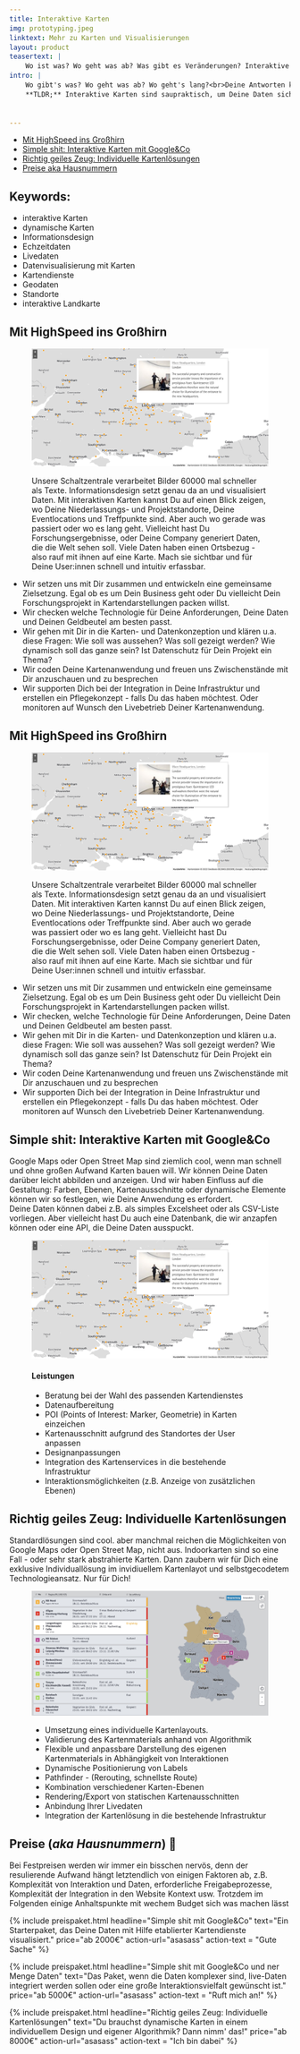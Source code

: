 ```yaml
---
title: Interaktive Karten
img: prototyping.jpeg
linktext: Mehr zu Karten und Visualisierungen
layout: product
teasertext: |
    Wo ist was? Wo geht was ab? Was gibt es Veränderungen? Interaktive Kartendarstellungen sind interessant und hilfreich und vorallem schnell und intuitiv erfassbar. Komplexe Daten und Sachverhalte werden über die Visualisierung greibar. Egal, ob Sie sich für eine flexible Darstellung von eigenem Kartenmaterial oder die Anreicherung von öffentlichen Karten mit Ihren unternehmens-spezifische Datenpunkte entscheiden: Wir helfen gerne Ihre Daten sicht- und erfahrbar zu machen.
intro: |
    Wo gibt's was? Wo geht was ab? Wo geht's lang?<br>Deine Antworten kannst Du in spaßbefreite Texte packen, in öde Listen oder nerdige Tabellen, gähn... oder Du schicktst Deine Daten als visuellen Candy mit HighSpeed in den Cortex Deiner User:innen.<br><br>
    **TLDR;** Interaktive Karten sind saupraktisch, um Deine Daten sichtbar zu machen. Wir helfen Dir dabei. CTA


---
```


<section id="topic-list">
    <ul class="toc">
        <li><a href="#mit-highspeed-ins-grosshirn">Mit HighSpeed ins Großhirn</a></li>
        <li><a href="#interaktive-karten">Simple shit: Interaktive Karten mit Google&Co</a></li>
        <li><a href="#individuelle-karten">Richtig geiles Zeug: Individuelle Kartenlösungen</a></li>
        <li><a href="#preise">Preise aka Hausnummern</a></li>
    </ul>
    <div class="keywordlist limited-box" data-box-width="m">
        <h2>Keywords:</h2>
        <ul>
            <li>interaktive Karten</li>
            <li>dynamische Karten</li>
            <li>Informationsdesign</li>
            <li>Echzeitdaten</li>
            <li>Livedaten </li>
            <li>Datenvisualisierung mit Karten</li>
            <li>Kartendienste</li>
            <li>Geodaten</li>
            <li>Standorte</li>
            <li>interaktive Landkarte</li>
        </ul>
    </div>
</section>
<section id="mit-highspeed-ins-grosshirn">
    <h2>Mit HighSpeed ins Großhirn</h2>
    <figure data-columns="2" class="smaltext">
        <img data-height="full" src="./images/erco-karten.jpg" alt="Interaktive und individuelle Karten">
        <figcaption>
            <div class="limited-box" data-box-width="m">
                <p>
                Unsere Schaltzentrale verarbeitet Bilder 60000 mal schneller als Texte. Informationsdesign setzt genau da an und visualisiert Daten. 
                Mit interaktiven Karten kannst Du auf einen Blick zeigen, wo Deine Niederlassungs- und Projektstandorte, Deine Eventlocations und Treffpunkte sind. Aber auch wo gerade was passiert oder wo es lang geht. Vielleicht hast Du Forschungsergebnisse, oder Deine Company generiert Daten, die die Welt sehen soll. Viele Daten haben einen Ortsbezug - also rauf mit ihnen auf eine Karte. Mach sie sichtbar und für Deine User:innen schnell und intuitiv erfassbar.
                </p>
            </div>
        </figcaption>
    </figure>
    <ul class="steps smalltext" data-box-width="l">
        <li>Wir setzen uns mit Dir zusammen und entwickeln eine gemeinsame Zielsetzung. Egal ob es um Dein Business geht oder Du vielleicht Dein Forschungsprojekt in Kartendarstellungen packen willst.</li>
        <li>Wir checken welche Technologie für Deine Anforderungen, Deine Daten und Deinen Geldbeutel am besten passt.</li>
        <li>Wir gehen mit Dir in die Karten- und Datenkonzeption und klären u.a. diese Fragen: Wie soll was aussehen? Was soll gezeigt werden? Wie dynamisch soll das ganze sein? Ist Datenschutz für Dein Projekt ein Thema?</li>
        <li>Wir coden Deine Kartenanwendung und freuen uns Zwischenstände mit Dir anzuschauen und zu besprechen</li>
        <li>Wir supporten Dich  bei der Integration in Deine Infrastruktur und erstellen ein Pflegekonzept - falls Du das haben möchtest. Oder  monitoren auf Wunsch den Livebetrieb Deiner Kartenanwendung.</li>
    </ul>
</section>

<section id="paragraph_1">

<h2>Mit HighSpeed ins Großhirn</h2>

<figure data-columns="2" class="smaltext">
    <img data-height="full" src="./images/erco-karten.jpg" alt="Interaktive und individuelle Karten">
    <figcaption>
        <div class="limited-box" data-box-width="m">
            <p>
            Unsere Schaltzentrale verarbeitet Bilder 60000 mal schneller als Texte. Informationsdesign setzt genau da an und visualisiert Daten. 
            Mit interaktiven Karten kannst Du auf einen Blick zeigen, wo Deine Niederlassungs- und Projektstandorte, Deine Eventlocations oder Treffpunkte sind. Aber auch wo gerade was passiert oder wo es lang geht. Vielleicht hast Du Forschungsergebnisse, oder Deine Company generiert Daten, die die Welt sehen soll. Viele Daten haben einen Ortsbezug - also rauf mit ihnen auf eine Karte. Mach sie sichtbar und für Deine User:innen schnell und intuitiv erfassbar.
            </p>
        </div>
    </figcaption>
</figure>

<ul class="steps smalltext" data-box-width="l">
<li>Wir setzen uns mit Dir zusammen und entwickeln eine gemeinsame Zielsetzung. Egal ob es um Dein Business geht oder Du vielleicht Dein Forschungsprojekt in Kartendarstellungen packen willst.</li>
<li>Wir checken, welche Technologie für Deine Anforderungen, Deine Daten und Deinen Geldbeutel am besten passt.</li>
<li>Wir gehen mit Dir in die Karten- und Datenkonzeption und klären u.a. diese Fragen: Wie soll was aussehen? Was soll gezeigt werden? Wie dynamisch soll das ganze sein? Ist Datenschutz für Dein Projekt ein Thema?</li>
<li>Wir coden Deine Kartenanwendung und freuen uns Zwischenstände mit Dir anzuschauen und zu besprechen</li>
<li>Wir supporten Dich  bei der Integration in Deine Infrastruktur und erstellen ein Pflegekonzept - falls Du das haben möchtest. Oder  monitoren auf Wunsch den Livebetrieb Deiner Kartenanwendung.</li>

</ul>

</section>

<section id="paragraph_2">

<h2>Simple shit: Interaktive Karten mit Google&Co</h2>

<div class="limited-box" data-box-width="m">
<p>
Google Maps oder Open Street Map sind ziemlich cool, wenn man schnell und ohne großen Aufwand Karten bauen will.
Wir können Deine Daten darüber leicht abbilden und anzeigen. Und wir haben Einfluss auf die Gestaltung: Farben, Ebenen,
Kartenausschnitte oder dynamische Elemente können wir so festlegen, wie Deine Anwendung es erfordert.<br>
Deine Daten können dabei z.B. als simples Excelsheet oder als CSV-Liste vorliegen. Aber vielleicht hast Du auch eine Datenbank, die wir anzapfen können oder eine API, die Deine Daten ausspuckt.
</p>
</div>

<figure data-columns="2" class="smalltext">
    <img src="./images/erco-karten.jpg" alt="Interaktive und individuelle Karten">
    <figcaption>
        <h4>Leistungen</h4>
        <ul>
            <li>Beratung bei der Wahl des passenden Kartendienstes</li>
            <li>Datenaufbereitung</li>
            <li>POI (Points of Interest: Marker, Geometrie) in Karten einzeichen</li>
            <li>Kartenausschnitt aufgrund des Standortes der User anpassen</li>
            <li>Designanpassungen</li>
            <li>Integration des Kartenservices in die bestehende Infrastruktur</li>
            <li>Interaktionsmöglichkeiten (z.B. Anzeige von zusätzlichen Ebenen)</li>
        </ul>
    </figcaption>
</figure>

</section>

<section id="paragraph_3">

<h2>Richtig geiles Zeug: Individuelle Kartenlösungen</h2>

<div class="limited-box" data-box-width="m">
Standardlösungen sind cool. aber manchmal reichen die Möglichkeiten  von  Google Maps oder Open Street Map, nicht aus.
Indoorkarten sind so eine Fall - oder sehr stark abstrahierte Karten.
Dann zaubern wir für Dich eine exklusive Individuallösung im invidiuellem Kartenlayot und
selbstgecodetem Technologieansatz. Nur für Dich!
</div>

<figure data-columns="2" class="smalltext">
    <img src="./images/stoerungskarte.jpg" alt="Interaktive und individuelle Karten">
    <figcaption>
        <ul>
            <li>Umsetzung eines individuelle Kartenlayouts.</li>
            <li>Validierung des Kartenmaterials anhand von Algorithmik</li>
            <li>Flexible und anpassbare Darstellung des eigenen Kartenmaterials in Abhängigkeit von Interaktionen</li>
            <li>Dynamische Positionierung von Labels</li>
            <li>Pathfinder - (Rerouting, schnellste Route)</li>
            <li>Kombination verschiedener Karten-Ebenen</li>
            <li>Rendering/Export von statischen Kartenausschnitten</li>
            <li>Anbindung Ihrer Livedaten</li>
            <li>Integration der Kartenlösung in die bestehende Infrastruktur</li>
        </ul>
    </figcaption>
</figure>

</section>

<section class="is-light" id="preise">
    <h2>Preise (<i>aka Hausnummern</i>)  👻</h2>
    <p class="limited-box" data-box-width="m">Bei Festpreisen werden wir immer ein bisschen nervös, denn der resulierende Aufwand hängt letztendlich von einigen Faktoren ab, z.B. Komplexität von Interaktion und Daten, erforderliche Freigabeprozesse, Komplexität der Integration in den Website Kontext usw. Trotzdem im Folgenden einige Anhaltspunkte mit wechem Budget sich was machen lässt</p>
    <div class="grid limited-box" data-box-width="xl" data-col-width="xs" data-col-gap="s">

{% include preispaket.html 
    headline="Simple shit mit Google&Co" 
    text="Ein Starterpaket, das Deine Daten mit Hilfe etablierter Kartendienste visualisiert."
    price="ab 2000€"
    action-url="asasass" 
    action-text = "Gute Sache" %}

{% include preispaket.html 
    headline="Simple shit mit Google&Co und ner Menge Daten" 
    text="Das Paket, wenn die Daten komplexer sind, live-Daten integriert werden sollen oder eine große Interaktionsvielfalt gewünscht ist."
    price="ab 5000€"
    action-url="asasass" 
    action-text = "Ruft mich an!" %}

{% include preispaket.html 
    headline="Richtig geiles Zeug: Individuelle Kartenlösungen" 
    text="Du brauchst dynamische Karten in einem individuellem Design und eigener Algorithmik? Dann nimm' das!"
    price="ab 8000€"
    action-url="asasass" 
    action-text = "Ich bin dabei" %}
    </div>
</section>
